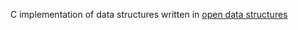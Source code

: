 C implementation of data structures written in [open data structures](https://opendatastructures.org/)
